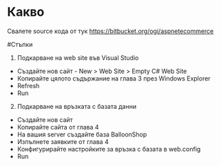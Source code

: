 # Какво
Свалете source кода от тук
https://bitbucket.org/ogi/aspnetecommerce

#Стъпки

1. Подкарване на web site във Visual Studio
 - Създайте нов сайт - New > Web Site > Empty C# Web Site
 - Копирайте цялото съдържание на глава 3 през Windows Explorer
 - Refresh
 - Run
 
2. Подкарване на връзката с базата данни
 - Създайте нов сайт
 - Копирайте сайта от глава 4
 - На вашия server създайте база BalloonShop
 - Изпълнете заявките от глава 4
 - Конфигурирайте настройките за връзка с базата в web.config
 - Run
 
